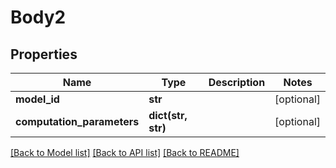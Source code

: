 # Body2

## Properties
Name | Type | Description | Notes
------------ | ------------- | ------------- | -------------
**model_id** | **str** |  | [optional] 
**computation_parameters** | **dict(str, str)** |  | [optional] 

[[Back to Model list]](../README.md#documentation-for-models) [[Back to API list]](../README.md#documentation-for-api-endpoints) [[Back to README]](../README.md)

